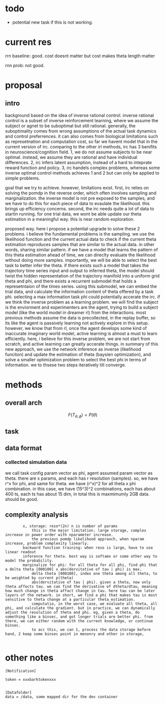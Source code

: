# todo
- potential new task if this is not working.

# current res
rrn baseline: good. cost doesnt matter but cost makes theta length matter

rnn prob: not good.

# proposal

## intro
background
based on the idea of inverse rational control.
inverse rational control is a subset of inverse reinforcement learning, where we assume the subject or agnet to be suboptimal but still rational.
generally, the suboptimality comes from wrong assumptions of the actual task dynamics and control preferrences.
it can also comes from biological limitations such as represetnation and computation cost, so far we havent model that in the current version of irc.
comparing to the other irl methods, irc has 3 benifits in neuroscience/cognition field.
1, we do not assume subjects to be near optimal. instead, we assume they are rational and have individual differences.
2, irc infers latent assumption, instead of a hard to inteprate reward function and policy.
3, irc handels complex problems, whereas some inverse optimal control methods achieves 1 and 2 but can only be applied to simple problems.

goal that we try to achieve.
however, limitations exist.
first, irc relies on solving the pomdp in the reverse order, which often involves sampling and marginalization.
the inverse model is not pre exposed to the samples, and we have to do this for each piece of data to evaulate the likelihood.
this brings up efficiency concerns.
second, the irc needs quite a lot of data to startin running.
for one trial data, we wont be able update our theta estimation in a meaningful way.
this is near random exploration.

proposed way.
here i propose a potential upgrade to solve these 2 problems.
i believe the fundamental problems is the sampling.
we use the likelihood function and the current actual data to check if the current theta estimation reproduces samples that are similar to the actual data.
in other words, sharing similar pattern.
if we have a model that learns the pattern of this theta estimation ahead of time, we can direclty evaluate the likelihood without doing more samples.
importantly, we will be able to select the best task to better infer the theta.
if there exists such a model that takes the trajectory time series input and output to inferred theta, the model should twist the hidden representation of the trajectory manifold into a uniform grid theta and phi, and there exists a recurrent submodel that holds a represetntaion of the times series.
using this submodel, we can embed the trial data, and calculate the information content of theta offered by a task phi.
selecting a max information task phi could potentially accerate the irc.
if we think the inverse problem as a learning problem.
we will find the subject is the enviorment and experimenters are the agent, trying to build a subject model (like the world model in dreamer rl) from the interactions.
most previous methods assume the data is precollected, in the replay buffer, so its like the agent is passively learning not actively explore in this setup.
however, we know that from rl, once the agent develops some kind of inaccurate imaginary world model, active learning is almost a must to learn efficiently.
here, i believe for this inverse problem, we are not start from scratch, and active learning can greatly accerate things.
in summary of this new approach, we use the network inference as inverse (likelihood funciton) and update the estimation of theta (baysien optimization), and solve a smaller optimization problem to select the best phi in terms of information. we to thsese two steps iteratively till converge.


# methods

## overall arch

$$ F(T_{\theta, \phi}) = P(\theta) $$

## task

## 





## data format

### collected simulation data
we call task config param vector as phi, agent assumed param vector as theta.
there are x params, and each has r resolution (samples).
so, we have r^x for phi, and same for theta.
we have (r^x)^2 for all theta x phi combination.
in this case, we have (15^3)^2 combinations, each has about 400 ts, each ts has about 15 dim, in total this is maxmimumly 2GB data. should be good.

## complexity analysis 
```
        x, storage: reso*(2n) n is number of params
            this is the major limitation. large storage, complex increase in power order with nparameter increase.
            the previous pomdp likelihood appraoch, when nparam increase, problem complexity linearly.
        backward function training: when reso is large, have to use linear readout
        inference for theta. best way is softamx or some other way to model the probability.
        marginalize for phi: for all theta for all phi, find phi that a delta theta [000100] x abs(dervitative of tau | phi) is max. 
            delta theta [000100], index one theta among all theta, to be weighted by current p(theta)
            abs(dervitative of tau | phi). given a theta, now only theta affects tau. we can find the derivative of dtheta/dtau, meaning how much change in theta affact change in tau. here tau can be later layers of the network. in short, we find a phi that makes tau is most sensitive to theta change at a particular theta_estimation.
            computatio, in the worst case, we evaluate all theta, all phi, and calculate the gradient. but in practice, we can dynamically adjust the resolution of theta and phi. eg, given a theta, do something like a binsec, and got longer trials are better phi. from there, we can either random with the current knowledge, or continue binsec.
            to acc this, we can 1, process the data storage before hand, 2 keep some binsec point in menonry and other in storage, 
        
```

# other notes
```
[Notification]

token = xxxbarktokenxxx


[Datafolder]
data = /data, some mapped dir for the dev container
```


